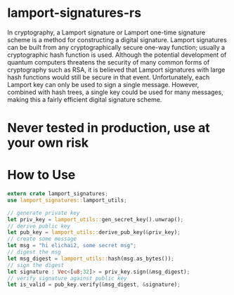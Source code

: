 # lamport-signatures-rs
In cryptography, a Lamport signature or Lamport one-time signature scheme is a method for constructing a digital signature. Lamport signatures can be built from any cryptographically secure one-way function; usually a cryptographic hash function is used.  Although the potential development of quantum computers threatens the security of many common forms of cryptography such as RSA, it is believed that Lamport signatures with large hash functions would still be secure in that event. Unfortunately, each Lamport key can only be used to sign a single message. However, combined with hash trees, a single key could be used for many messages, making this a fairly efficient digital signature scheme.

# Never tested in production, use at your own risk

# How to Use 

```rust
extern crate lamport_signatures;
use lamport_signatures::lamport_utils;

// generate private key 
let priv_key = lamport_utils::gen_secret_key().unwrap();
// derive public key 
let pub_key = lamport_utils::derive_pub_key(&priv_key);
// create some message 
let msg = "hi elichai2, some secret msg";
// digest the msg 
let msg_digest = lamport_utils::hash(msg.as_bytes());
// sign the digest 
let signature : Vec<[u8;32]> = priv_key.sign(&msg_digest);
// verify signature against public key 
let is_valid = pub_key.verify(&msg_digest, &signature);
```

